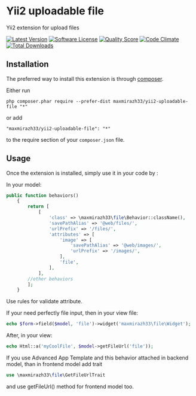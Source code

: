 Yii2 uploadable file
==================================
Yii2 extension for upload files

[![Latest Version](https://img.shields.io/github/release/maxmirazh33/yii2-uploadable-file.svg?style=flat-square)](https://github.com/maxmirazh33/yii2-uploadable-file/releases)
[![Software License](https://img.shields.io/badge/license-MIT-blue.svg?style=flat-square)](https://github.com/maxmirazh33/yii2-uploadable-file/blob/master/LICENSE.md)
[![Quality Score](https://img.shields.io/scrutinizer/g/maxmirazh33/yii2-uploadable-file.svg?style=flat-square)](https://scrutinizer-ci.com/g/maxmirazh33/yii2-uploadable-file)
[![Code Climate](https://img.shields.io/codeclimate/github/maxmirazh33/yii2-uploadable-file.svg?style=flat-square)](https://codeclimate.com/github/maxmirazh33/yii2-uploadable-file)
[![Total Downloads](https://img.shields.io/packagist/dt/maxmirazh33/yii2-uploadable-file.svg?style=flat-square)](https://packagist.org/packages/maxmirazh33/yii2-uploadable-file)

Installation
------------

The preferred way to install this extension is through [composer](http://getcomposer.org/download/).

Either run

```
php composer.phar require --prefer-dist maxmirazh33/yii2-uploadable-file "*"
```

or add

```
"maxmirazh33/yii2-uploadable-file": "*"
```

to the require section of your `composer.json` file.


Usage
-----

Once the extension is installed, simply use it in your code by  :

In your model:
```php
public function behaviors()
    {
        return [
            [
                'class' => \maxmirazh33\file\Behavior::className(),
                'savePathAlias' => '@web/files/',
                'urlPrefix' => '/files/',
                'attributes' => [
                    'image' => [
                        'savePathAlias' => '@web/images/',
                        'urlPrefix' => '/images/',
                    ],
                    'file',
                ],
            ],
        //other behaviors
        ];
    }
```
Use rules for validate attribute.

If your need perfectly file input, then in your view file:
```php
echo $form->field($model, 'file')->widget('maxmirazh33\file\Widget');
```

After, in your view:
```php
echo Html::a('myCoolFile', $model->getFileUrl('file'));
```

If you use Advanced App Template and this behavior attached in backend model, than in frontend model add trait
```php
use \maxmirazh33\file\GetFileUrlTrait
```
and use getFileUrl() method for frontend model too.
